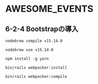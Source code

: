 # AWESOME_EVENTS

## 6-2-4 Bootstrapの導入
```
nodebrew compile v15.14.0

nodebrew use v15.14.0

npm install -g yarn

bin/rails webpacker:install

bin/rails webpacker:compile
```